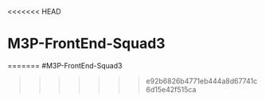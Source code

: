 <<<<<<< HEAD
# M3P-FrontEnd-Squad3
=======
#M3P-FrontEnd-Squad3
>>>>>>> e92b6826b4771eb444a8d67741c6d15e42f515ca
